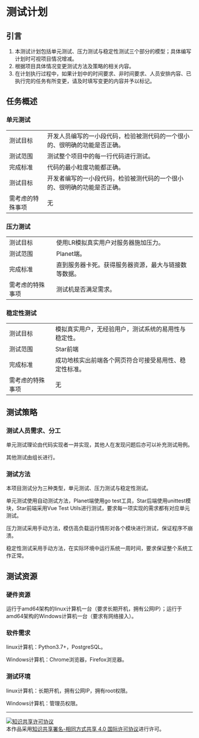 # 测试计划

## 引言

1. 本测试计划包括单元测试、压力测试与稳定性测试三个部分的模型；具体编写计划时可视项目情况增减。  
2. 根据项目具体情况变更测试方法及策略的相关内容。  
3. 在计划执行过程中，如果计划中的时间要求、非时间要求、人员安排内容、已执行完的任务有所变更，请及时填写变更的内容并予以标记。

## 任务概述

### 单元测试

| | |
| --- | --- |
| 测试目标 | 开发人员编写的一小段代码，检验被测代码的一个很小的、很明确的功能是否正确。 |
| 测试范围 | 测试整个项目中的每一行代码进行测试。 |
| 完成标准 | 代码的最小粒度功能都正确。 |
| 测试目标 | 开发者编写的一小段代码，检验被测代码的一个很小的、很明确的功能是否正确。 |
| 需考虑的特殊事项 | 无 |

### 压力测试

| | |
| --- | --- |
| 测试目标 | 使用LR模拟真实用户对服务器施加压力。 |
| 测试范围 | Planet端。 |
| 完成标准 | 直到服务器卡死。获得服务器资源，最大与链接数等数据。 |
| 需考虑的特殊事项 | 测试机是否满足需求。 |

### 稳定性测试

| | |
| --- | --- |
| 测试目标 | 模拟真实用户，无经验用户，测试系统的易用性与稳定性。 |
| 测试范围 | Star前端 |
| 完成标准 | 成功地核实出前端各个网页符合可接受易用性、稳定性标准。 |
| 需考虑的特殊事项 | 无 |


## 测试策略

### 测试人员需求、分工

单元测试理论由代码实现者一并实现，其他人在发现问题后亦可以补充测试用例。

其他测试由组长进行。

### 测试方法

本项目测试分为三种类型，单元测试、压力测试与稳定性测试。

单元测试使用自动测试方法，Planet端使用go test工具，Star后端使用unittest模块，Star前端采用Vue Test Utils进行测试，要求每一项实现的需求都有对应单元测试。 

压力测试采用手动方法，模仿高负载运行情形对各个模块进行测试，保证程序不崩溃。

稳定性测试采用手动方法，在实际环境中运行系统一周时间，要求保证整个系统工作正常。

## 测试资源

### 硬件资源

运行于amd64架构的linux计算机一台（要求长期开机，拥有公网IP）；运行于amd64架构的Windows计算机一台（要求有网络接入）。

### 软件需求

linux计算机：Python3.7+，PostgreSQL。

Windows计算机：Chrome浏览器，Firefox浏览器。

### 测试环境

linux计算机：长期开机，拥有公网IP，拥有root权限。

Windows计算机：管理员权限。

<hr>

<a rel="license" href="http://creativecommons.org/licenses/by-sa/4.0/"><img alt="知识共享许可协议" style="border-width:0" src="https://i.creativecommons.org/l/by-sa/4.0/88x31.png" /></a><br />本作品采用<a rel="license" href="http://creativecommons.org/licenses/by-sa/4.0/">知识共享署名-相同方式共享 4.0 国际许可协议</a>进行许可。